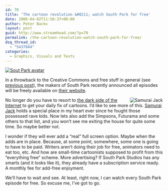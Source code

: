 ```yaml
---
id: 70
title: 'The cartoon revolution &#8211; watch South Park for free'
date: 2008-04-02T11:58:37+00:00
author: Peter Backx
layout: post
guid: http://www.streamhead.com/?p=70
permalink: /the-cartoon-revolution-watch-south-park-for-free/
dsq_thread_id:
  - "5437844"
categories:
  - Graphics, Visuals and Texts
---
```

<a href="http://www.southparkstudios.com/fans/avatar/" target="_blank"><img src="http://www.streamhead.com/wp-content/uploads/2008/04/south_park_blog.jpg" alt="Sout Park avatar" /></a>

In a throwback to the Creative Commons and free stuff in general (see <a href="http://www.streamhead.com/?p=58" target="_blank">previous post</a>), the makers of South Park recently announced all episodes will be freely available on <a href="http://www.southparkstudios.com/" target="_blank">their website</a>.

<a title="Samurai Jack" rel="attachment wp-att-71" href="http://www.streamhead.com/the-cartoon-revolution-watch-south-park-for-free/samurai-jack/"><img src="http://www.streamhead.com/wp-content/uploads/2008/04/samuraijack.thumbnail.jpg" alt="Samurai Jack" align="right" /></a>No longer do you have to resort to <a href="http://thepiratebay.org/" target="_blank">the dark side of the Internet</a> to get your daily fix of cartoons. I&#8217;d like to see more of this. [Samurai Jack](http://www.cartoonnetwork.com/tv_shows/samuraijack/) holds a special place in my heart ever since he fought those possessed rave kids. Now lets also add the Simpsons, Futurama and some others to that list, and you won&#8217;t see me exiting the house for quite some time. So maybe better not.

I wonder if they will ever add a &#8220;real&#8221; full screen option. Maybe when the adds are in place. Because, at some point, somewhere, some one is going to have to be paid. Writers aren&#8217;t doing their job for free, animators need to eat too, etc. And how are small-time cartoonists supposed to profit from this &#8220;everything free&#8221; scheme. More advertising? If South Park Studios has any smarts (and it looks like it), they already have a subscription service ready. A monthly fee for add-free enjoyment.

We&#8217;ll have to wait and see. At least, right now, I can watch every South Park episode for free. So excuse me, I&#8217;ve got to go.

<!-- AddThis Advanced Settings generic via filter on the_content -->

<!-- AddThis Share Buttons generic via filter on the_content -->